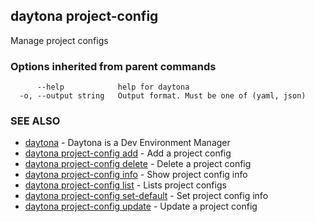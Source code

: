 ## daytona project-config

Manage project configs

### Options inherited from parent commands

```
      --help            help for daytona
  -o, --output string   Output format. Must be one of (yaml, json)
```

### SEE ALSO

* [daytona](daytona.md)	 - Daytona is a Dev Environment Manager
* [daytona project-config add](daytona_project-config_add.md)	 - Add a project config
* [daytona project-config delete](daytona_project-config_delete.md)	 - Delete a project config
* [daytona project-config info](daytona_project-config_info.md)	 - Show project config info
* [daytona project-config list](daytona_project-config_list.md)	 - Lists project configs
* [daytona project-config set-default](daytona_project-config_set-default.md)	 - Set project config info
* [daytona project-config update](daytona_project-config_update.md)	 - Update a project config


